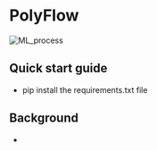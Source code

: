 # PolyFlow
![ML_process](https://github.com/cooperkellyhansen/PolyFlow/assets/27398310/22bdc096-d639-4dd6-9267-0035df146537)

## Quick start guide
   - pip install the requirements.txt file

## Background
   -

